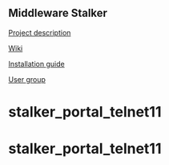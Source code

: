 ## Middleware Stalker

[Project description](http://www.infomir.eu/eng/products/free-middleware-stalker/)

[Wiki](http://wiki.iptv.infomir.com.ua/doku.php/en:stalker:start)

[Installation guide](http://wiki.iptv.infomir.com.ua/doku.php/en:stalker:install_and_configure)

[User group](https://groups.google.com/forum/#!forum/stalker-middleware)
# stalker_portal_telnet11
# stalker_portal_telnet11
